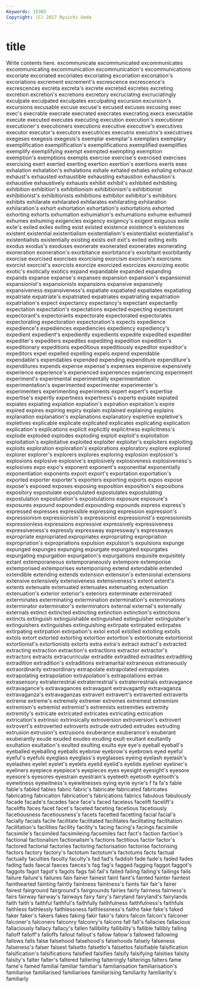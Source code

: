 ```yaml
---
Keywords: 15305 
Copyright: (C) 2017 Ryuichi Ueda
---
```


# title

Write contents here.
 excommunicate excommunicated excommunicates excommunicating excommunication excommunication's
excommunications excoriate excoriated excoriates excoriating excoriation excoriation's excoriations excrement excrement's
excrescence excrescence's excrescences excreta excreta's excrete excreted excretes excreting excretion
excretion's excretions excretory excruciating excruciatingly exculpate exculpated exculpates exculpating excursion
excursion's excursions excusable excuse excuse's excused excuses excusing exec exec's
execrable execrate execrated execrates execrating execs executable execute executed executes
executing execution execution's executioner executioner's executioners executions executive executive's executives
executor executor's executors executrices executrix executrix's executrixes exegeses exegesis exegesis's
exemplar exemplar's exemplars exemplary exemplification exemplification's exemplifications exemplified exemplifies exemplify
exemplifying exempt exempted exempting exemption exemption's exemptions exempts exercise exercise's
exercised exercises exercising exert exerted exerting exertion exertion's exertions exerts
exes exhalation exhalation's exhalations exhale exhaled exhales exhaling exhaust exhaust's
exhausted exhaustible exhausting exhaustion exhaustion's exhaustive exhaustively exhausts exhibit exhibit's
exhibited exhibiting exhibition exhibition's exhibitionism exhibitionism's exhibitionist exhibitionist's exhibitionists exhibitions
exhibitor exhibitor's exhibitors exhibits exhilarate exhilarated exhilarates exhilarating exhilaration exhilaration's
exhort exhortation exhortation's exhortations exhorted exhorting exhorts exhumation exhumation's exhumations
exhume exhumed exhumes exhuming exigencies exigency exigency's exigent exiguous exile
exile's exiled exiles exiling exist existed existence existence's existences existent
existential existentialism existentialism's existentialist existentialist's existentialists existentially existing exists exit
exit's exited exiting exits exodus exodus's exoduses exonerate exonerated exonerates
exonerating exoneration exoneration's exorbitance exorbitance's exorbitant exorbitantly exorcise exorcised exorcises
exorcising exorcism exorcism's exorcisms exorcist exorcist's exorcists exorcize exorcized exorcizes
exorcizing exotic exotic's exotically exotics expand expandable expanded expanding expands
expanse expanse's expanses expansion expansion's expansionist expansionist's expansionists expansions expansive
expansively expansiveness expansiveness's expatiate expatiated expatiates expatiating expatriate expatriate's expatriated
expatriates expatriating expatriation expatriation's expect expectancy expectancy's expectant expectantly expectation
expectation's expectations expected expecting expectorant expectorant's expectorants expectorate expectorated expectorates
expectorating expectoration expectoration's expects expedience expedience's expediences expediencies expediency expediency's
expedient expedient's expediently expedients expedite expedited expediter expediter's expediters expedites
expediting expedition expedition's expeditionary expeditions expeditious expeditiously expeditor expeditor's expeditors
expel expelled expelling expels expend expendable expendable's expendables expended expending
expenditure expenditure's expenditures expends expense expense's expenses expensive expensively experience
experience's experienced experiences experiencing experiment experiment's experimental experimentally experimentation experimentation's
experimented experimenter experimenter's experimenters experimenting experiments expert expert's expertise expertise's
expertly expertness expertness's experts expiate expiated expiates expiating expiation expiation's
expiration expiration's expire expired expires expiring expiry explain explained explaining
explains explanation explanation's explanations explanatory expletive expletive's expletives explicable explicate
explicated explicates explicating explication explication's explications explicit explicitly explicitness explicitness's
explode exploded explodes exploding exploit exploit's exploitation exploitation's exploitative exploited
exploiter exploiter's exploiters exploiting exploits exploration exploration's explorations exploratory explore
explored explorer explorer's explorers explores exploring explosion explosion's explosions explosive
explosive's explosively explosiveness explosiveness's explosives expo expo's exponent exponent's exponential
exponentially exponentiation exponents export export's exportation exportation's exported exporter exporter's
exporters exporting exports expos expose expose's exposed exposes exposing exposition
exposition's expositions expository expostulate expostulated expostulates expostulating expostulation expostulation's expostulations
exposure exposure's exposures expound expounded expounding expounds express express's expressed
expresses expressible expressing expression expression's expressionism expressionism's expressionist expressionist's expressionists
expressionless expressions expressive expressively expressiveness expressiveness's expressly expressway expressway's expressways
expropriate expropriated expropriates expropriating expropriation expropriation's expropriations expulsion expulsion's expulsions
expunge expunged expunges expunging expurgate expurgated expurgates expurgating expurgation expurgation's
expurgations exquisite exquisitely extant extemporaneous extemporaneously extempore extemporise extemporised extemporises
extemporising extend extendable extended extendible extending extends extension extension's extensional
extensions extensive extensively extensiveness extensiveness's extent extent's extents extenuate extenuated
extenuates extenuating extenuation extenuation's exterior exterior's exteriors exterminate exterminated exterminates
exterminating extermination extermination's exterminations exterminator exterminator's exterminators external external's externally
externals extinct extincted extincting extinction extinction's extinctions extincts extinguish extinguishable
extinguished extinguisher extinguisher's extinguishers extinguishes extinguishing extirpate extirpated extirpates extirpating
extirpation extirpation's extol extoll extolled extolling extolls extols extort extorted
extorting extortion extortion's extortionate extortionist extortionist's extortionists extorts extra extra's
extract extract's extracted extracting extraction extraction's extractions extractor extractor's extractors
extracts extracurricular extradite extradited extradites extraditing extradition extradition's extraditions extramarital
extraneous extraneously extraordinarily extraordinary extrapolate extrapolated extrapolates extrapolating extrapolation extrapolation's
extrapolations extras extrasensory extraterrestrial extraterrestrial's extraterrestrials extravagance extravagance's extravagances extravagant
extravagantly extravaganza extravaganza's extravaganzas extravert extravert's extraverted extraverts extreme extreme's
extremely extremer extremes extremest extremism extremism's extremist extremist's extremists extremities
extremity extremity's extricate extricated extricates extricating extrication extrication's extrinsic extrinsically
extroversion extroversion's extrovert extrovert's extroverted extroverts extrude extruded extrudes extruding
extrusion extrusion's extrusions exuberance exuberance's exuberant exuberantly exude exuded exudes
exuding exult exultant exultantly exultation exultation's exulted exulting exults eye
eye's eyeball eyeball's eyeballed eyeballing eyeballs eyebrow eyebrow's eyebrows eyed
eyeful eyeful's eyefuls eyeglass eyeglass's eyeglasses eyeing eyelash eyelash's eyelashes
eyelet eyelet's eyelets eyelid eyelid's eyelids eyeliner eyeliner's eyeliners eyepiece
eyepiece's eyepieces eyes eyesight eyesight's eyesore eyesore's eyesores eyestrain eyestrain's
eyeteeth eyetooth eyetooth's eyewitness eyewitness's eyewitnesses eying eyrie eyrie's f
fa fa's fable fable's fabled fables fabric fabric's fabricate fabricated
fabricates fabricating fabrication fabrication's fabrications fabrics fabulous fabulously facade facade's
facades face face's faced faceless facelift facelift's facelifts faces facet
facet's faceted faceting facetious facetiously facetiousness facetiousness's facets facetted facetting
facial facial's facially facials facile facilitate facilitated facilitates facilitating facilitation
facilitation's facilities facility facility's facing facing's facings facsimile facsimile's facsimiled
facsimileing facsimiles fact fact's faction faction's factional factionalism factionalism's factions
factitious factor factor's factored factorial factories factoring factorisation factorise factorising
factors factory factory's factotum factotum's factotums facts factual factually faculties
faculty faculty's fad fad's faddish fade fade's faded fades fading
fads faecal faeces faeces's fag fag's fagged fagging faggot faggot's
faggots fagot fagot's fagots fags fail fail's failed failing failing's
failings fails failure failure's failures fain fainer fainest faint faint's
fainted fainter faintest fainthearted fainting faintly faintness faintness's faints fair
fair's fairer fairest fairground fairground's fairgrounds fairies fairly fairness fairness's
fairs fairway fairway's fairways fairy fairy's fairyland fairyland's fairylands faith
faith's faithful faithful's faithfully faithfulness faithfulness's faithfuls faithless faithlessly faithlessness
faithlessness's faiths fake fake's faked faker faker's fakers fakes faking
fakir fakir's fakirs falcon falcon's falconer falconer's falconers falconry falconry's
falcons fall fall's fallacies fallacious fallaciously fallacy fallacy's fallen fallibility
fallibility's fallible fallibly falling falloff falloff's falloffs fallout fallout's fallow
fallow's fallowed fallowing fallows falls false falsehood falsehood's falsehoods falsely
falseness falseness's falser falsest falsetto falsetto's falsettos falsifiable falsification falsification's
falsifications falsified falsifies falsify falsifying falsities falsity falsity's falter falter's
faltered faltering falteringly falterings falters fame fame's famed familial familiar
familiar's familiarisation familiarisation's familiarise familiarised familiarises familiarising familiarity familiarity's familiarly
